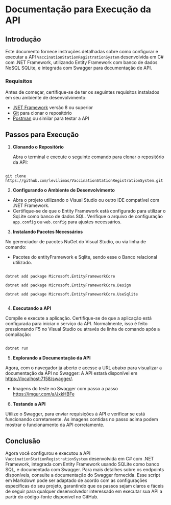 # Documentação para Execução da API

## Introdução

Este documento fornece instruções detalhadas sobre como configurar e executar a API `VaccinationStationRegistrationSystem` desenvolvida em C# com .NET Framework, utilizando Entity Framework com banco de dados NoSQL SQLite, e integrada com Swagger para documentação de API.

### Requisitos

Antes de começar, certifique-se de ter os seguintes requisitos instalados em seu ambiente de desenvolvimento:

- [.NET Framework](https://dotnet.microsoft.com/download/dotnet-framework) versão 8 ou superior
- [Git](https://git-scm.com/) para clonar o repositório
- [Postman](https://www.postman.com/) ou similar para testar a API

## Passos para Execução

1. **Clonando o Repositório**

   Abra o terminal e execute o seguinte comando para clonar o repositório da API:

```

git clone https://github.com/levilimas/VaccinationStationRegistrationSystem.git

```

2. **Configurando o Ambiente de Desenvolvimento**

- Abra o projeto utilizando o Visual Studio ou outro IDE compatível com .NET Framework.
- Certifique-se de que o Entity Framework está configurado para utilizar o SqLite como banco de dados SQL. Verifique o arquivo de configuração `app.config` ou `web.config` para ajustes necessários.

3. **Instalando Pacotes Necessários**

No gerenciador de pacotes NuGet do Visual Studio, ou via linha de comando:
- Pacotes do entityFramework e Sqlite, sendo esse o Banco relacional utilizado.

```

dotnet add package Microsoft.EntityFrameworkCore

dotnet add package Microsoft.EntityFrameworkCore.Design

dotnet add package Microsoft.EntityFrameworkCore.UseSqlite


```

4. **Executando a API**

Compile e execute a aplicação. Certifique-se de que a aplicação está configurada para iniciar o serviço da API. Normalmente, isso é feito pressionando F5 no Visual Studio ou através de linha de comando após a compilação:

```

dotnet run

```

5. **Explorando a Documentação da API**

Agora, com o navegador já aberto e acesse a URL abaixo para visualizar a documentação da API no Swagger:
A API estará disponível em <https://localhost:7158/swagger/>.

- Imagens do teste no Swagger com passo a passo <https://imgur.com/a/JxkHBFe>

6. **Testando a API**

Utilize o Swagger, para enviar requisições à API e verificar se está funcionando corretamente.
As imagens contidas no passo acima podem mostrar o funcionamento da API corretamente.

## Conclusão

Agora você configurou e executou a API `VaccinationStationRegistrationSystem` desenvolvida em C# com .NET Framework, integrada com Entity Framework usando SQLite como banco SQL, e documentada com Swagger. Para mais detalhes sobre os endpoints disponíveis, consulte a documentação do Swagger fornecida.
Esse script em Markdown pode ser adaptado de acordo com as configurações específicas do seu projeto, garantindo que os passos sejam claros e fáceis de seguir para qualquer desenvolvedor interessado em executar sua API a partir do código-fonte disponível no GitHub.







